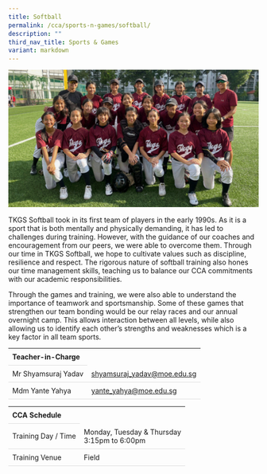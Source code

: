 ```yaml
---
title: Softball
permalink: /cca/sports-n-games/softball/
description: ""
third_nav_title: Sports & Games
variant: markdown
---
```

<style>
table {
  border-collapse: collapse;
  width: 100%;
}

th, td {
  padding: 8px;
  text-align: left;
  border-bottom: 1px solid #ddd;
}

tr:hover {background-color: #F5F5DC;}
</style>

<img src="/images/CCA/Softball/softball.gif">

<p>TKGS Softball took in its first team of players in the early 1990s. As it is a sport that is both mentally and physically demanding, it has led to challenges during training. However, with the guidance of our coaches and encouragement from our peers, we were able to overcome them. Through our time in TKGS Softball, we hope to cultivate values such as discipline, resilience and respect. The rigorous nature of softball training also hones our time management skills, teaching us to balance our CCA commitments with our academic responsibilities.  

Through the games and training, we were also able to understand the importance of teamwork and sportsmanship. Some of these games that strengthen our team bonding would be our relay races and our annual overnight camp. This allows interaction between all levels, while also allowing us to identify each other’s strengths and weaknesses which is a key factor in all team sports. </p>

<table>
	<tbody>
		<tr>
			<th colspan="1">Teacher-in-Charge</th>
</tr>
		<tr>
	<td rowspan="1">Mr Shyamsuraj Yadav</td>
 <td><a target="" href="mailto:shyamsuraj_yadav@moe.edu.sg">shyamsuraj_yadav@moe.edu.sg</a></td>
	 	</tr>
<tr>
	<td rowspan="1">Mdm Yante Yahya</td>
 <td><a target="" href="mailto:yante_yahya@moe.edu.sg">yante_yahya@moe.edu.sg</a></td>
	</tr>
</tbody>
</table>
<table>
	<tbody>
		<tr>
			<th colspan="1">CCA Schedule</th>
</tr>
		<tr>
	<td rowspan="1"> Training Day / Time</td>
<td>Monday, Tuesday &amp; Thursday<br>
	3:15pm to 6:00pm</td>
	 	</tr>
<tr>
	<td rowspan="1">Training Venue</td>
 <td rowspan="1"> Field</td>
	</tr>
</tbody>
</table>